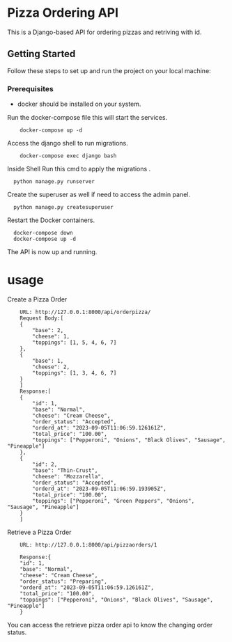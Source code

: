 # Pizza Ordering API

This is a Django-based API for ordering pizzas and retriving with id.

## Getting Started

Follow these steps to set up and run the project on your local machine:

### Prerequisites

- docker should be installed on your system.


Run the docker-compose file this will start the services. 
```
    docker-compose up -d
```

Access the django shell to run migrations.
```
    docker-compose exec django bash
```
    
Inside Shell Run this cmd to apply the migrations .
  ```
    python manage.py runserver
  ```   
    
Create the superuser as well if need to access the admin panel.
  ```
    python manage.py createsuperuser
  ``` 
    
Restart the Docker containers.
  ```
    docker-compose down
    docker-compose up -d
  ``` 
    
The API is now up and running.
# usage

Create a Pizza Order
```
    URL: http://127.0.0.1:8000/api/orderpizza/
    Request Body:[
    {
        "base": 2,
        "cheese": 1,
        "toppings": [1, 5, 4, 6, 7]
    },
    {
        "base": 1,
        "cheese": 2,
        "toppings": [1, 3, 4, 6, 7]
    }
    ]
    Response:[
    {
        "id": 1,
        "base": "Normal",
        "cheese": "Cream Cheese",
        "order_status": "Accepted",
        "orderd_at": "2023-09-05T11:06:59.126161Z",
        "total_price": "100.00",
        "toppings": ["Pepperoni", "Onions", "Black Olives", "Sausage", "Pineapple"]
    },
    {
        "id": 2,
        "base": "Thin-Crust",
        "cheese": "Mozzarella",
        "order_status": "Accepted",
        "orderd_at": "2023-09-05T11:06:59.193905Z",
        "total_price": "100.00",
        "toppings": ["Pepperoni", "Green Peppers", "Onions", "Sausage", "Pineapple"]
    }
    ]
```

Retrieve a Pizza Order
```
    URL: http://127.0.0.1:8000/api/pizzaorders/1

    Response:{
    "id": 1,
    "base": "Normal",
    "cheese": "Cream Cheese",
    "order_status": "Preparing",
    "orderd_at": "2023-09-05T11:06:59.126161Z",
    "total_price": "100.00",
    "toppings": ["Pepperoni", "Onions", "Black Olives", "Sausage", "Pineapple"]
    }

 ``` 
You can access the retrieve pizza order api to know the changing order status.
